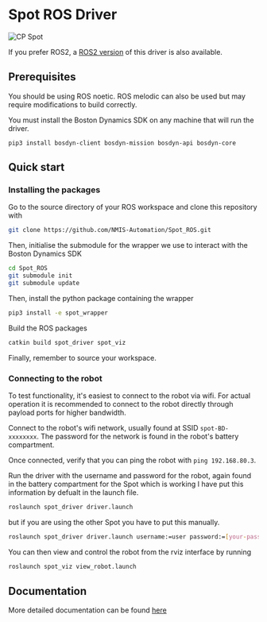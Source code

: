 # Spot ROS Driver

![CP Spot](cp_spot.jpg)

If you prefer ROS2, a [ROS2 version](https://github.com/bdaiinstitute/spot_ros2/) of this driver is also available.

## Prerequisites

You should be using ROS noetic. ROS melodic can also be used but may require modifications to build correctly.

You must install the Boston Dynamics SDK on any machine that will run the driver.
```
pip3 install bosdyn-client bosdyn-mission bosdyn-api bosdyn-core
```

## Quick start
### Installing the packages

Go to the source directory of your ROS workspace and clone this repository with
```bash
git clone https://github.com/NMIS-Automation/Spot_ROS.git
```

Then, initialise the submodule for the wrapper we use to interact with the Boston Dynamics SDK

```bash
cd Spot_ROS
git submodule init
git submodule update
```

Then, install the python package containing the wrapper

```bash
pip3 install -e spot_wrapper 
```
Build the ROS packages 

```bash
catkin build spot_driver spot_viz
```

Finally, remember to source your workspace.

### Connecting to the robot

To test functionality, it's easiest to connect to the robot via wifi. For actual operation it is recommended to connect to the robot directly through payload ports for higher bandwidth.

Connect to the robot's wifi network, usually found at SSID `spot-BD-xxxxxxxx`. The password for the network is found in the robot's battery compartment.

Once connected, verify that you can ping the robot with `ping 192.168.80.3`.

Run the driver with the username and password for the robot, again found in the battery compartment
for the Spot which is working I have put this information by defualt in the launch file.
```bash
roslaunch spot_driver driver.launch
```
but if you are using the other Spot you have to put this manually.

```bash
roslaunch spot_driver driver.launch username:=user password:=[your-password] hostname:=192.168.80.3
```

You can then view and control the robot from the rviz interface by running

```bash
roslaunch spot_viz view_robot.launch
```
## Documentation

More detailed documentation can be found [here](https://heuristicus.github.io/spot_ros)

